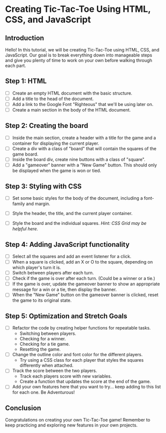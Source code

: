 # Creating Tic-Tac-Toe Using HTML, CSS, and JavaScript

## Introduction

Hello! In this tutorial, we will be creating Tic-Tac-Toe using HTML, CSS, and JavaScript. Our goal is to break everything down into manageable steps and give you plenty of time to work on your own before walking through each part.

## Step 1: HTML

- [ ] Create an empty HTML document with the basic structure.
- [ ] Add a title to the head of the document.
- [ ] Add a link to the Google Font "Righteous" that we'll be using later on.
- [ ] Create a main section in the body of the HTML document.

## Step 2: Creating the board

- [ ] Inside the main section, create a header with a title for the game and a container for displaying the current player.
- [ ] Create a div with a class of "board" that will contain the squares of the game board.
- [ ] Inside the board div, create nine buttons with a class of "square".
- [ ] Add a "gameover" banner with a "New Game" button. This should only be displayed when the game is won or tied.

## Step 3: Styling with CSS

- [ ] Set some basic styles for the body of the document, including a font-family and margin.
- [ ] Style the header, the title, and the current player container.
- [ ] Style the board and the individual squares. _Hint: CSS Grid may be helpful here._


## Step 4: Adding JavaScript functionality

- [ ] Select all the squares and add an event listener for a click.
- [ ] When a square is clicked, add an X or O to the square, depending on which player's turn it is.
- [ ] Switch between players after each turn.
- [ ] Check if the game is over after each turn. (Could be a winner or a tie.)
- [ ] If the game is over, update the gameover banner to show an appropriate message for a win or a tie, then display the banner.
- [ ] When the "New Game" button on the gameover banner is clicked, reset the game to its original state.

## Step 5: Optimization and Stretch Goals

- [ ] Refactor the code by creating helper functions for repeatable tasks.
    - Switching between players.
    - Checking for a winner.
    - Checking for a tie game.
    - Resetting the game. 
- [ ] Change the outline color and font color for the different players. 
    - Try using a CSS class for each player that styles the squares differently when attached.
- [ ] Track the score between the two players.
    - Track each players score with new variables.
    - Create a function that updates the score at the end of the game.
- [ ] Add your own features here that you want to try... keep adding to this list for each one. Be Adventurous!

## Conclusion

Congratulations on creating your own Tic-Tac-Toe game! Remember to keep practicing and exploring new features in your own projects.

